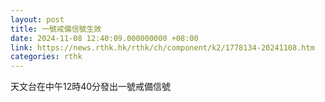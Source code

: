 ```yaml
---
layout: post
title: 一號戒備信號生效
date: 2024-11-08 12:40:09.000000000 +08:00
link: https://news.rthk.hk/rthk/ch/component/k2/1778134-20241108.htm
categories: rthk
---
```


天文台在中午12時40分發出一號戒備信號
